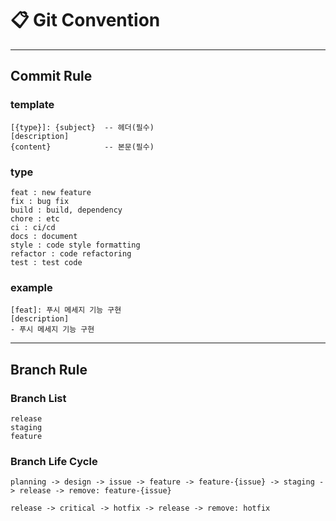 # 📋 Git Convention

---

## Commit Rule

### template
```
[{type}]: {subject}  -- 헤더(필수)
[description]
{content}            -- 본문(필수)
```

### type
```
feat : new feature
fix : bug fix
build : build, dependency
chore : etc 
ci : ci/cd 
docs : document 
style : code style formatting 
refactor : code refactoring 
test : test code
```

### example
```
[feat]: 푸시 메세지 기능 구현
[description]
- 푸시 메세지 기능 구현
```

---

## Branch Rule

### Branch List
```
release
staging
feature
```

### Branch Life Cycle
```
planning -> design -> issue -> feature -> feature-{issue} -> staging -> release -> remove: feature-{issue}

release -> critical -> hotfix -> release -> remove: hotfix
```